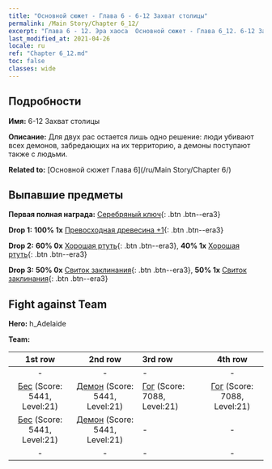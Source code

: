 ```yaml
---
title: "Основной сюжет - Глава 6 - 6-12 Захват столицы"
permalink: /Main Story/Chapter 6_12/
excerpt: "Глава 6 - 12. Эра хаоса  Основной сюжет - Глава 6_12. 6-12 Захват столицы"
last_modified_at: 2021-04-26
locale: ru
ref: "Chapter 6_12.md"
toc: false
classes: wide
---
```


## Подробности

 **Имя:** 6-12 Захват столицы

 **Описание:** Для двух рас остается лишь одно решение: люди убивают всех демонов, забредающих на их территорию, а демоны поступают также с людьми.

 **Related to:** [Основной сюжет Глава 6](/ru/Main Story/Chapter 6/)

## Выпавшие предметы

 **Первая полная награда:** [Серебряный ключ](/ItemsRU/con_693/){: .btn .btn--era3}

 **Drop 1:** **100% 1x** [Превосходная древесина +1](/ItemsRU/mat_20/){: .btn .btn--era3}

 **Drop 2:** **60% 0x** [Хорошая ртуть](/ItemsRU/mat_14/){: .btn .btn--era3}, **40% 1x** [Хорошая ртуть](/ItemsRU/mat_14/){: .btn .btn--era3}

 **Drop 3:** **50% 0x** [Свиток заклинания](/ItemsRU/con_694/){: .btn .btn--era3}, **50% 1x** [Свиток заклинания](/ItemsRU/con_694/){: .btn .btn--era3}


## Fight against Team
 **Hero:** h_Adelaide

 **Team:**


  | 1st row | 2nd row | 3rd row | 4th row |
  |:----:|:----:|:----|:----:|
  | - | - | - | - |
  | [Бес](/ru/units/Imp/) (Score: 5441, Level:21)  | [Демон](/ru/units/Demon/) (Score: 5441, Level:21)  | [Гог](/ru/units/Gog/) (Score: 7088, Level:21)  | [Гог](/ru/units/Gog/) (Score: 7088, Level:21)  |
  | [Бес](/ru/units/Imp/) (Score: 5441, Level:21)  | [Демон](/ru/units/Demon/) (Score: 5441, Level:21)  | - | - |
  | - | - | - | - |


